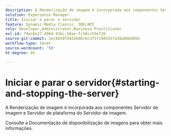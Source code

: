 ```yaml
---
description: A Renderização de imagem é incorporada aos componentes Servidor de imagem e Servidor de plataforma do Servidor de imagem.
solution: Experience Manager
title: Iniciar e parar o servidor
feature: Dynamic Media Classic, SDK/API
role: Developer,Administrator,Business Practitioner
exl-id: 79ec6e27-4964-41bc-b8ae-fc50cc59e728
source-git-commit: 1ec8b59f442eb96c6c3f5f1405d57a38a86bd056
workflow-type: tm+mt
source-wordcount: '50'
ht-degree: 0%

---
```


# Iniciar e parar o servidor{#starting-and-stopping-the-server}

A Renderização de imagem é incorporada aos componentes Servidor de imagem e Servidor de plataforma do Servidor de imagem.

Consulte a Documentação de disponibilização de imagens para obter mais informações.
